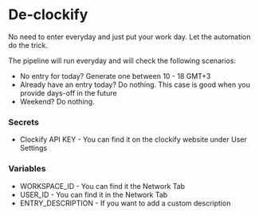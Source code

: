 # De-clockify
No need to enter everyday and just put your work day. Let the automation do the trick.

The pipeline will run everyday and will check the following scenarios:
- No entry for today? Generate one between 10 - 18 GMT+3
- Already have an entry today? Do nothing. This case is good when you provide days-off in the future
- Weekend? Do nothing.

### Secrets 
- Clockify API KEY - You can find it on the clockify website under User Settings

### Variables
- WORKSPACE_ID - You can find it the Network Tab
- USER_ID - You can find it in the Network Tab
- ENTRY_DESCRIPTION - If you want to add a custom description

